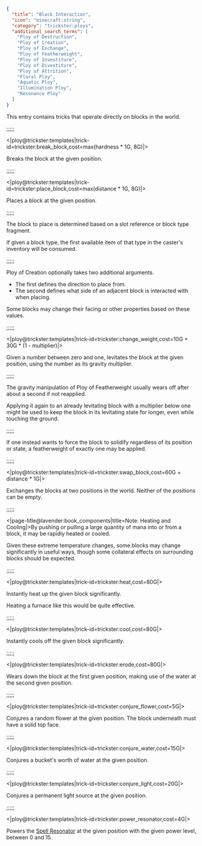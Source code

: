 ```json
{
  "title": "Block Interaction",
  "icon": "minecraft:string",
  "category": "trickster:ploys",
  "additional_search_terms": [
    "Ploy of Destruction",
    "Ploy of Creation",
    "Ploy of Exchange",
    "Ploy of Featherweight",
    "Ploy of Investiture",
    "Ploy of Divestiture",
    "Ploy of Attrition",
    "Floral Ploy",
    "Aquatic Ploy",
    "Illumination Ploy",
    "Resonance Ploy"
  ]
}
```

This entry contains tricks that operate directly on blocks in the world.

;;;;;

<|ploy@trickster:templates|trick-id=trickster:break_block,cost=max(hardness * 1G\, 8G)|>

Breaks the block at the given position. 

;;;;;

<|ploy@trickster:templates|trick-id=trickster:place_block,cost=max(distance * 1G\, 8G)|>

Places a block at the given position.

;;;;;

The block to place is determined based on a slot reference or block type fragment.


If given a block type, the first available item of that type in the caster's inventory will be consumed.

;;;;;

Ploy of Creation optionally takes two additional arguments. 

- The first defines the direction to place from.
- The second defines what side of an adjacent block is interacted with when placing.

Some blocks may change their facing or other properties based on these values.

;;;;;

<|ploy@trickster:templates|trick-id=trickster:change_weight,cost=10G + 30G * (1 - multiplier)|>

Given a number between zero and one, levitates the block at the given position, using the number as its gravity multiplier.

;;;;;

The gravity manipulation of Ploy of Featherweight usually wears off after about a second if not reapplied.


Applying it again to an already levitating block with a multiplier below one
might be used to keep the block in its levitating state for longer, even while touching the ground.

;;;;;

If one instead wants to force the block to solidify regardless of its position or state, 
a featherweight of exactly one may be applied.

;;;;;

<|ploy@trickster:templates|trick-id=trickster:swap_block,cost=60G + distance * 1G|>

Exchanges the blocks at two positions in the world. Neither of the positions can be empty.

;;;;;

<|page-title@lavender:book_components|title=Note: Heating and Cooling|>By pushing or pulling a large quantity of mana into or from a block, it may be rapidly heated or cooled.


Given these extreme temperature changes, some blocks may change significantly in useful ways, 
though some collateral effects on surrounding blocks should be expected.

;;;;;

<|ploy@trickster:templates|trick-id=trickster:heat,cost=80G|>

Instantly heat up the given block significantly.


Heating a furnace like this would be quite effective.

;;;;;

<|ploy@trickster:templates|trick-id=trickster:cool,cost=80G|>

Instantly cools off the given block significantly.

;;;;;

<|ploy@trickster:templates|trick-id=trickster:erode,cost=80G|>

Wears down the block at the first given position, making use of the water at the second given position.

;;;;;

<|ploy@trickster:templates|trick-id=trickster:conjure_flower,cost=5G|>

Conjures a random flower at the given position.
The block underneath must have a solid top face.

;;;;;

<|ploy@trickster:templates|trick-id=trickster:conjure_water,cost=15G|>

Conjures a bucket's worth of water at the given position.

;;;;;

<|ploy@trickster:templates|trick-id=trickster:conjure_light,cost=20G|>

Conjures a permanent light source at the given position.

;;;;;

<|ploy@trickster:templates|trick-id=trickster:power_resonator,cost=4G|>

Powers the [Spell Resonator](^trickster:items/spell_resonator) at the given position with the given power level, between 0 and 15.
